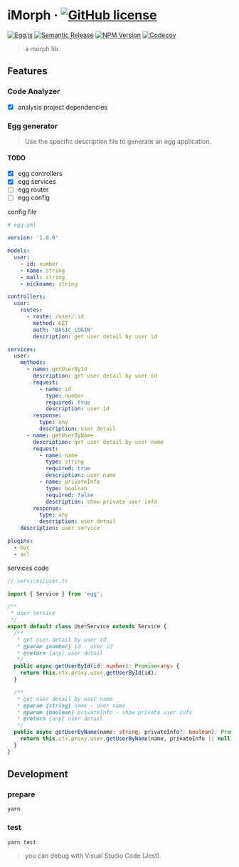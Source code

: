 # iMorph &middot; [![GitHub license][license-square]][license-url]

[![Egg.js][egg-square]][egg-url]
[![Semantic Release][semantic-release-square]][semantic-release-url]
[![NPM Version][npm-square]][npm-url]
[![Codecov][codecov-square]][codecov-url]

[license-square]: https://img.shields.io/badge/license-MIT-blue.svg?style=flat-square
[license-url]: https://github.com/thonatos/imorph/blob/HEAD/LICENSE
[egg-square]: https://img.shields.io/badge/Awesome-Egg.js-ff69b4.svg?style=flat-square
[egg-url]: https://eggjs.org/
[npm-square]: https://img.shields.io/npm/v/imorph.svg?style=flat-square
[npm-url]: https://www.npmjs.com/package/imorph
[codecov-square]: https://img.shields.io/codecov/c/github/thonatos/imorph.svg?style=flat-square
[codecov-url]: https://codecov.io/gh/thonatos/imorph
[semantic-release-square]: https://img.shields.io/badge/%20%20%F0%9F%93%A6%F0%9F%9A%80-semantic--release-e10079.svg?style=flat-square
[semantic-release-url]: https://github.com/semantic-release/semantic-release

> a morph lib.

## Features

### Code Analyzer

- [x] analysis project dependencies

### Egg generator

> Use the specific description file to generate an egg application.

#### TODO

- [x] egg controllers
- [x] egg services
- [ ] egg router
- [ ] egg config

config file

```yml
# egg.yml

version: '1.0.0'

models:
  user:
    - id: number
    - name: string
    - mail: string
    - nickname: string

controllers:
  user:
    routes:
      - route: /user/:id
        method: GET
        auth: 'BASIC_LOGIN'
        description: get user detail by user id

services:
  user:
    methods:
      - name: getUserById
        description: get user detail by user id
        request:
          - name: id
            type: number
            required: true
            description: user id
        response:
          type: any
          description: user detail
      - name: getUserByName
        description: get user detail by user name
        request:
          - name: name
            type: string
            required: true
            description: user name
          - name: privateInfo
            type: boolean
            required: false
            description: show private user info
        response:
          type: any
          description: user detail
    description: user service

plugins:
  - buc
  - acl
```

services code

```typescript
// services/user.ts

import { Service } from 'egg';

/**
 * user service
 */
export default class UserService extends Service {
  /**
   * get user detail by user id
   * @param {number} id - user id
   * @return {any} user detail
   */
  public async getUserById(id: number): Promise<any> {
    return this.ctx.proxy.user.getUserById(id);
  }

  /**
   * get user detail by user name
   * @param {string} name - user name
   * @param {boolean} privateInfo - show private user info
   * @return {any} user detail
   */
  public async getUserByName(name: string, privateInfo?: boolean): Promise<any> {
    return this.ctx.proxy.user.getUserByName(name, privateInfo || null);
  }
}
```

## Development

### prepare

```bash
yarn
```

### test

```bash
yarn test
```

> you can debug with Visual Studio Code (Jest).
